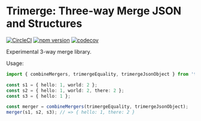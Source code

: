 # Trimerge: Three-way Merge JSON and Structures

[![CircleCI](https://circleci.com/gh/marcello3d/trimerge.svg?style=svg)](https://circleci.com/gh/marcello3d/trimerge)
[![npm version](https://badge.fury.io/js/trimerge.svg)](https://badge.fury.io/js/trimerge)
[![codecov](https://codecov.io/gh/marcello3d/trimerge/branch/master/graph/badge.svg)](https://codecov.io/gh/marcello3d/trimerge)

Experimental 3-way merge library.

Usage:

```typescript
import { combineMergers, trimergeEquality, trimergeJsonObject } from 'trimerge';

const s1 = { hello: 1, world: 2 };
const s2 = { hello: 1, world: 2, there: 2 };
const s3 = { hello: 1 };

const merger = combineMergers(trimergeEquality, trimergeJsonObject);
merger(s1, s2, s3); // => { hello: 1, there: 2 }
```
